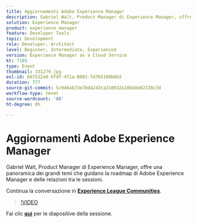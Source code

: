 ```yaml
---
title: Aggiornamenti Adobe Experience Manager
description: Gabriel Walt, Product Manager di Experience Manager, offre una panoramica dei grandi temi che guidano la roadmap di Adobe Experience Manager e delle relazioni tra le sessioni. Questa sessione è stata distribuita come parte dell’evento Contenuto Adobe Developers Live.
solution: Experience Manager
product: experience manager
feature: Developer Tools
topic: Development
role: Developer, Architect
level: Beginner, Intermediate, Experienced
version: Experience Manager as a Cloud Service
kt: 7165
type: Event
thumbnail: 331279.jpg
exl-id: 667512a8-5fdf-4f1a-8082-7d765100b6b3
duration: 777
source-git-commit: 5c946ab73e78d4243ca310032a10bb8e82228c3d
workflow-type: tm+mt
source-wordcount: '88'
ht-degree: 0%

---
```


# Aggiornamenti Adobe Experience Manager

Gabriel Walt, Product Manager di Experience Manager, offre una panoramica dei grandi temi che guidano la roadmap di Adobe Experience Manager e delle relazioni tra le sessioni.

Continua la conversazione in **[Experience League Communities](https://adobe.ly/36Yd3v6)**.

>[!VIDEO](https://video.tv.adobe.com/v/331279/?quality=12&learn=on&hidetitle=true)

Fai clic **[qui](/help/adobe-developers-live/assets/experience-manager-updates.pdf)** per le diapositive della sessione.
